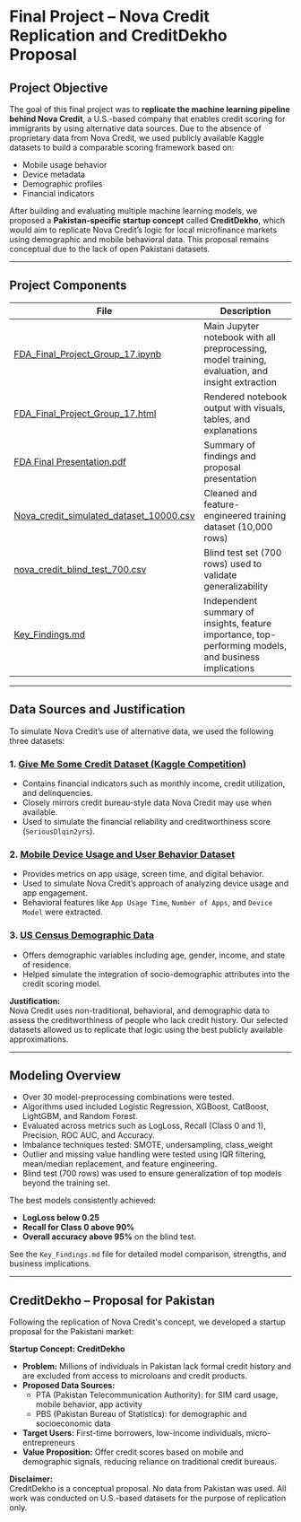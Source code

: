 # Final Project – Nova Credit Replication and CreditDekho Proposal

## Project Objective

The goal of this final project was to **replicate the machine learning pipeline behind Nova Credit**, a U.S.-based company that enables credit scoring for immigrants by using alternative data sources. Due to the absence of proprietary data from Nova Credit, we used publicly available Kaggle datasets to build a comparable scoring framework based on:

- Mobile usage behavior
- Device metadata
- Demographic profiles
- Financial indicators

After building and evaluating multiple machine learning models, we proposed a **Pakistan-specific startup concept** called **CreditDekho**, which would aim to replicate Nova Credit’s logic for local microfinance markets using demographic and mobile behavioral data. This proposal remains conceptual due to the lack of open Pakistani datasets.

---

## Project Components

| File | Description |
|------|-------------|
| [FDA_Final_Project_Group_17.ipynb](Final_Project/FDA_Final_Project_Group_17.ipynb) | Main Jupyter notebook with all preprocessing, model training, evaluation, and insight extraction |
| [FDA_Final_Project_Group_17.html](Final_Project/FDA_Final_Project_Group_17.html) | Rendered notebook output with visuals, tables, and explanations |
| [FDA Final Presentation.pdf](Final_Project/FDA%20Final%20Presentation.pdf) | Summary of findings and proposal presentation |
| [Nova_credit_simulated_dataset_10000.csv](Final_Project/Nova_credit_simulated_dataset_10000.csv) | Cleaned and feature-engineered training dataset (10,000 rows) |
| [nova_credit_blind_test_700.csv](Final_Project/nova_credit_blind_test_700.csv) | Blind test set (700 rows) used to validate generalizability |
| [Key_Findings.md](Final_Project/Key_Findings.md) | Independent summary of insights, feature importance, top-performing models, and business implications |


---

## Data Sources and Justification

To simulate Nova Credit’s use of alternative data, we used the following three datasets:

### 1. [Give Me Some Credit Dataset (Kaggle Competition)](https://www.kaggle.com/c/GiveMeSomeCredit/data)
- Contains financial indicators such as monthly income, credit utilization, and delinquencies.
- Closely mirrors credit bureau-style data Nova Credit may use when available.
- Used to simulate the financial reliability and creditworthiness score (`SeriousDlqin2yrs`).

### 2. [Mobile Device Usage and User Behavior Dataset](https://www.kaggle.com/datasets/valakhorasani/mobile-device-usage-and-user-behavior-dataset)
- Provides metrics on app usage, screen time, and digital behavior.
- Used to simulate Nova Credit’s approach of analyzing device usage and app engagement.
- Behavioral features like `App Usage Time`, `Number of Apps`, and `Device Model` were extracted.

### 3. [US Census Demographic Data](https://www.kaggle.com/datasets/muonneutrino/us-census-demographic-data)
- Offers demographic variables including age, gender, income, and state of residence.
- Helped simulate the integration of socio-demographic attributes into the credit scoring model.

**Justification:**  
Nova Credit uses non-traditional, behavioral, and demographic data to assess the creditworthiness of people who lack credit history. Our selected datasets allowed us to replicate that logic using the best publicly available approximations.

---

## Modeling Overview

- Over 30 model-preprocessing combinations were tested.
- Algorithms used included Logistic Regression, XGBoost, CatBoost, LightGBM, and Random Forest.
- Evaluated across metrics such as LogLoss, Recall (Class 0 and 1), Precision, ROC AUC, and Accuracy.
- Imbalance techniques tested: SMOTE, undersampling, class_weight
- Outlier and missing value handling were tested using IQR filtering, mean/median replacement, and feature engineering.
- Blind test (700 rows) was used to ensure generalization of top models beyond the training set.

The best models consistently achieved:
- **LogLoss below 0.25**
- **Recall for Class 0 above 90%**
- **Overall accuracy above 95%** on the blind test.

See the `Key_Findings.md` file for detailed model comparison, strengths, and business implications.

---

## CreditDekho – Proposal for Pakistan

Following the replication of Nova Credit's concept, we developed a startup proposal for the Pakistani market:

**Startup Concept: CreditDekho**

- **Problem:** Millions of individuals in Pakistan lack formal credit history and are excluded from access to microloans and credit products.
- **Proposed Data Sources:**
  - PTA (Pakistan Telecommunication Authority): for SIM card usage, mobile behavior, app activity
  - PBS (Pakistan Bureau of Statistics): for demographic and socioeconomic data
- **Target Users:** First-time borrowers, low-income individuals, micro-entrepreneurs
- **Value Proposition:** Offer credit scores based on mobile and demographic signals, reducing reliance on traditional credit bureaus.

**Disclaimer:**  
CreditDekho is a conceptual proposal. No data from Pakistan was used. All work was conducted on U.S.-based datasets for the purpose of replication only.


